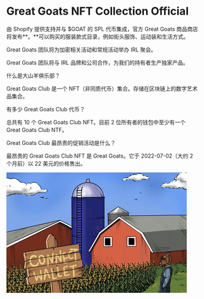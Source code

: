 # Great Goats NFT Collection Official

由 Shopify 提供支持并与 $GOAT 的 SPL 代币集成，官方 Great Goats 商品商店将发布**。**可以购买的服装款式目录，例如街头服饰、运动装和生活方式。

Great Goats 团队将为加密相关活动和常规活动举办 IRL 聚会。

Great Goats 团队将与 IRL 品牌和公司合作，为我们的持有者生产独家产品。

什么是大山羊俱乐部？

Great Goats Club 是一个 NFT（非同质代币）集合。存储在区块链上的数字艺术品集合。

有多少 Great Goats Club 代币？

总共有 10 个 Great Goats Club NFT。目前 2 位所有者的钱包中至少有一个 Great Goats Club NTF。

Great Goats Club 最昂贵的促销活动是什么？

最昂贵的 Great Goats Club NFT 是 Great Goats。它于 2022-07-02（大约 2 个月前）以 22 美元的价格售出。

![nft](1661504040929.png)
